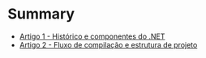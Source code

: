 # Summary

- [Artigo 1 - Histórico e componentes do .NET](./artigo-1.md)
- [Artigo 2 - Fluxo de compilação e estrutura de projeto](./artigo-2.md)
